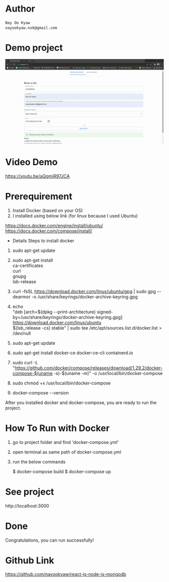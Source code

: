 # Author
    Nay Oo Kyaw
    nayookyaw.nok@gmail.com

# Demo project
![](demo.gif)

# Video Demo
https://youtu.be/aQgmiR97JCA

# Prerequirement
1. Install Docker (based on your OS)
2. I installed using below link (for linux because I used Ubuntu)

https://docs.docker.com/engine/install/ubuntu/
https://docs.docker.com/compose/install/

* Details Steps to install docker
1. sudo apt-get update
2. sudo apt-get install \
    ca-certificates \
    curl \
    gnupg \
    lsb-release
3. curl -fsSL https://download.docker.com/linux/ubuntu/gpg | sudo gpg --dearmor -o /usr/share/keyrings/docker-archive-keyring.gpg

4. echo \
  "deb [arch=$(dpkg --print-architecture) signed-by=/usr/share/keyrings/docker-archive-keyring.gpg] https://download.docker.com/linux/ubuntu \
  $(lsb_release -cs) stable" | sudo tee /etc/apt/sources.list.d/docker.list > /dev/null

5. sudo apt-get update
6. sudo apt-get install docker-ce docker-ce-cli containerd.io
7. sudo curl -L "https://github.com/docker/compose/releases/download/1.29.2/docker-compose-$(uname -s)-$(uname -m)" -o /usr/local/bin/docker-compose
8. sudo chmod +x /usr/local/bin/docker-compose
9. docker-compose --version

After you installed docker and docker-compose, you are ready to run the project.

# How To Run with Docker
1. go to project folder and find 'docker-compose.yml'
2. open terminal as same path of docker-compose.yml
3. run the below commands

    $ docker-compose build
    $ docker-compose up

# See project
http://localhost:3000

# Done
Congratulations, you can run successfully!

# Github Link
https://github.com/nayookyaw/react-js-node-js-mongodb